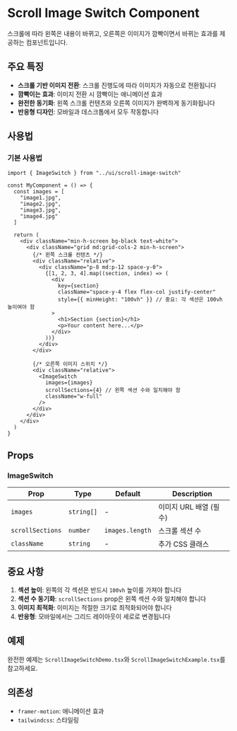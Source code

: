 # Scroll Image Switch Component

스크롤에 따라 왼쪽은 내용이 바뀌고, 오른쪽은 이미지가 깜빡이면서 바뀌는 효과를 제공하는 컴포넌트입니다.

## 주요 특징

- **스크롤 기반 이미지 전환**: 스크롤 진행도에 따라 이미지가 자동으로 전환됩니다
- **깜빡이는 효과**: 이미지 전환 시 깜빡이는 애니메이션 효과
- **완전한 동기화**: 왼쪽 스크롤 컨텐츠와 오른쪽 이미지가 완벽하게 동기화됩니다
- **반응형 디자인**: 모바일과 데스크톱에서 모두 작동합니다

## 사용법

### 기본 사용법

```tsx
import { ImageSwitch } from "../ui/scroll-image-switch"

const MyComponent = () => {
  const images = [
    "image1.jpg",
    "image2.jpg", 
    "image3.jpg",
    "image4.jpg"
  ]

  return (
    <div className="min-h-screen bg-black text-white">
      <div className="grid md:grid-cols-2 min-h-screen">
        {/* 왼쪽 스크롤 컨텐츠 */}
        <div className="relative">
          <div className="p-8 md:p-12 space-y-0">
            {[1, 2, 3, 4].map((section, index) => (
              <div
                key={section}
                className="space-y-4 flex flex-col justify-center"
                style={{ minHeight: "100vh" }} // 중요: 각 섹션은 100vh 높이여야 함
              >
                <h1>Section {section}</h1>
                <p>Your content here...</p>
              </div>
            ))}
          </div>
        </div>

        {/* 오른쪽 이미지 스위치 */}
        <div className="relative">
          <ImageSwitch 
            images={images}
            scrollSections={4} // 왼쪽 섹션 수와 일치해야 함
            className="w-full"
          />
        </div>
      </div>
    </div>
  )
}
```

## Props

### ImageSwitch

| Prop | Type | Default | Description |
|------|------|---------|-------------|
| `images` | `string[]` | - | 이미지 URL 배열 (필수) |
| `scrollSections` | `number` | `images.length` | 스크롤 섹션 수 |
| `className` | `string` | - | 추가 CSS 클래스 |

## 중요 사항

1. **섹션 높이**: 왼쪽의 각 섹션은 반드시 `100vh` 높이를 가져야 합니다
2. **섹션 수 동기화**: `scrollSections` prop은 왼쪽 섹션 수와 일치해야 합니다
3. **이미지 최적화**: 이미지는 적절한 크기로 최적화되어야 합니다
4. **반응형**: 모바일에서는 그리드 레이아웃이 세로로 변경됩니다

## 예제

완전한 예제는 `ScrollImageSwitchDemo.tsx`와 `ScrollImageSwitchExample.tsx`를 참고하세요.

## 의존성

- `framer-motion`: 애니메이션 효과
- `tailwindcss`: 스타일링
